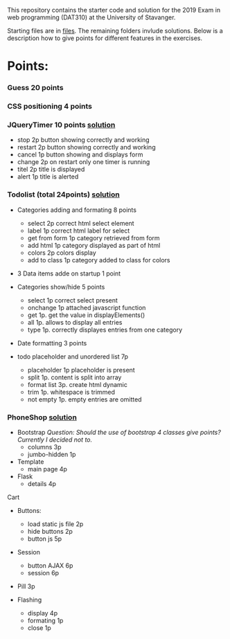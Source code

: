 This repository contains the starter code and solution for the 2019 Exam in web programming (DAT310) at the University of Stavanger.

Starting files are in [files](files).
The remaining folders invlude solutions.
Below is a description how to give points for different features in the exercises.

# Points:
### Guess 20 points

### CSS positioning 4 points 

### JQueryTimer 10 points [solution](timer)
* stop      2p button showing correctly and working
* restart   2p button showing correctly and working
* cancel    1p button showing and displays form
* change    2p on restart only one timer is running
* titel     2p title is displayed
* alert     1p title is alerted

### Todolist  (total 24points) [solution](todolist)
- Categories adding and formating 8 points
    * select        2p  correct html select element
    * label         1p  correct html label for select
    * get from form 1p  category retrieved from form  
    * add html      1p  category displayed as part of html
    * colors        2p  colors display 
    * add to class  1p  category added to class for colors

- 3 Data items adde on startup 1 point

- Categories show/hide 5 points
    * select        1p  correct select present
    * onchange      1p  attached javascript function
    * get           1p. get the value in displayElements()
    * all           1p. allows to display all entries
    * type          1p. correctly displayes entries from one category
- Date formatting 3 points
- todo placeholder and unordered list  7p
    * placeholder   1p  placeholder is present
    * split         1p. content is split into array
    * format list   3p. create html dynamic
    * trim          1p. whitespace is trimmed
    * not empty     1p. empty entries are omitted

### PhoneShop [solution](phoneshop)
- Bootstrap *Question: Should the use of bootstrap 4 classes give points? Currently I decided not to.*
    * columns      3p
    * jumbo-hidden 1p
- Template
    * main page    4p
- Flask
    * details<id>  4p

Cart
- Buttons:
    * load static js file 2p
    * hide buttons 2p
    * button js    5p

- Session
    * button AJAX  6p
    * session      6p
- Pill             3p

- Flashing
    * display      4p
    * formating    1p
    * close        1p
